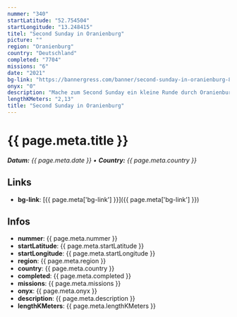 ```yaml
---
nummer: "340"
startLatitude: "52.754504"
startLongitude: "13.248415"
titel: "Second Sunday in Oranienburg"
picture: ""
region: "Oranienburg"
country: "Deutschland"
completed: "7704"
missions: "6"
date: "2021"
bg-link: "https://bannergress.com/banner/second-sunday-in-oranienburg-8c7a"
onyx: "0"
description: "Mache zum Second Sunday ein kleine Runde durch Oranienburg. Start ist in der Bernauer Straße\n\nGeht am 17.11.2021 offline"
lengthKMeters: "2,13"
title: "Second Sunday in Oranienburg"
---
```


# {{ page.meta.title }}
_**Datum:** {{ page.meta.date }} • **Country:** {{ page.meta.country }}_

## Links
- **bg-link**: [{{ page.meta['bg-link'] }}]({{ page.meta['bg-link'] }})

## Infos
- **nummer**: {{ page.meta.nummer }}
- **startLatitude**: {{ page.meta.startLatitude }}
- **startLongitude**: {{ page.meta.startLongitude }}
- **region**: {{ page.meta.region }}
- **country**: {{ page.meta.country }}
- **completed**: {{ page.meta.completed }}
- **missions**: {{ page.meta.missions }}
- **onyx**: {{ page.meta.onyx }}
- **description**: {{ page.meta.description }}
- **lengthKMeters**: {{ page.meta.lengthKMeters }}

